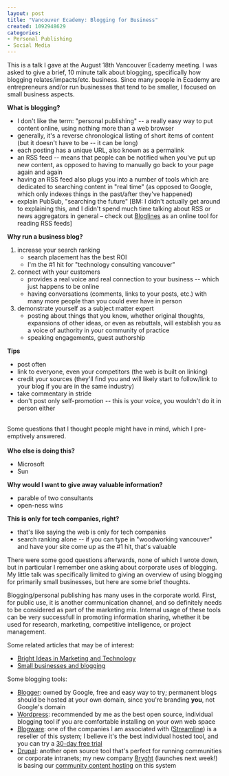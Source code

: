```yaml
--- 
layout: post
title: "Vancouver Ecademy: Blogging for Business"
created: 1092948629
categories: 
- Personal Publishing
- Social Media
---
```

<p>This is a talk I gave at the August 18th Vancouver Ecademy meeting. I was asked to give a brief, 10 minute talk about blogging, specifically how blogging relates/impacts/etc. business. Since many people in Ecademy are entrepreneurs and/or run businesses that tend to be smaller, I focused on small business aspects.</p>
<!--break-->
<p><b>What is blogging?</b></p>

<ul><li>I don't like the term: &quot;personal publishing&quot; -- a really easy way to put content online, using nothing more than a web browser</li><li>generally, it's a reverse chronological listing of short items of content (but it doesn't have to be -- it can be long)</li><li>each posting has a unique URL, also known as a permalink</li><li>an RSS feed -- means that people can be notified when you've put up new content, as opposed to having to manually go back to your page again and again</li><li>having an RSS feed also plugs you into a number of tools which are dedicated to searching content in &quot;real time&quot; (as opposed to Google, which only indexes things in the past/after they've happened)</li><li>explain PubSub, &quot;searching the future&quot; [BM: I didn't actually get around to explaining this, and I didn't spend much time talking about RSS or news aggregators in general – check out <a href="http://www.bloglines.com">Bloglines</a> as an online tool for reading RSS feeds]</li></ul><p>

<p><b>Why run a business blog?</b></p>
<ol><li>increase your search ranking
<ul><li>search placement has the best ROI</li>
<li>I'm the #1 hit for &quot;technology consulting vancouver&quot;</li>
</ul></li>
<li>connect with your customers
<ul><li>provides a real voice and real connection to your business -- which just happens to be online</li>
<li>having conversations (comments, links to your posts, etc.) with many more people than you could ever have in person</li>
</ul></li>
<li>demonstrate yourself as a subject matter expert
<ul>
<li>posting about things that you know, whether original thoughts, expansions of other ideas, or even as rebuttals, will establish you as a voice of authority in your community of practice</li>
<li>speaking engagements, guest authorship</li>
</ul></li>
</ol>

<p><b>Tips</b></p></><ul><li>post often</li><li>link to everyone, even your competitors (the web is built on linking)</li><li>credit your sources (they'll find you and will likely start to follow/link to your blog if you are in the same industry)</li><li>take commentary in stride</li><li>don't post only self-promotion -- this is your voice, you wouldn't do it in person either</li></ul><p><br />Some questions that I thought people might have in mind, which I pre-emptively answered.<br /><br /><span style="font-weight: bold;">Who else is doing this?</span><br /><ul><li>Microsoft</li><li>Sun</li></ul><span style="font-weight: bold;">Why would I want to give away valuable information?</span><br /><ul><li>parable of two consultants</li><li>open-ness wins</li></ul><span style="font-weight: bold;">This is only for tech companies, right?</span><br /><ul><li>that's like saying the web is only for tech companies</li><li>search ranking alone -- if you can type in &quot;woodworking vancouver&quot; and have your site come up as the #1 hit, that's valuable</li></ul>There were some good questions afterwards, none of which I wrote down, but in particular I remember one asking about corporate uses of blogging. My little talk was specifically limited to giving an overview of using blogging for primarily small businesses, but here are some brief thoughts.<br /></p><p>Blogging/personal publishing has many uses in the corporate world. First, for public use, it is another communication channel, and so definitely needs to be considered as part of the marketing mix. Internal usage of these tools can be very successfull in promoting information sharing, whether it be used for research, marketing, competitive intelligence, or project management.<br /></p><p>Some related articles that may be of interest: <br /></p><p><ul><li><a href="http://radiantdigital.blogs.com/radiant/2004/08/top_10_reasons_.html">Bright Ideas in Marketing and Technology</a></li><li><a href="http://customerevangelists.typepad.com/blog/2004/08/small_businesse.html">Small businesses and blogging</a></li></ul>Some blogging tools:</p><ul><li><a href="http://www.blogger.com">Blogger</a>: owned by Google, free and easy way to try; permanent blogs should be hosted at your own domain, since you're branding <span style="font-weight: bold;">you</span>, not Google's domain<br /></li><li><a href="http://www.wordpress.org">Wordpress</a>: recommended by me as the best open source, individual blogging tool if you are comfortable installing on your own web space</li><li><a href="http://www.blogware.com">Blogware</a>: one of the companies I am associated with (<a href="http://www.streamlinewebco.com">Streamline</a>) is a reseller of this system; I believe it's the best individual hosted tool, and you can try a <a href="http://blogstore.streamlinewebco.com">30-day free trial</a></li><li><a href="http://www.drupal.org">Drupal</a>: another open source tool that's perfect for running communities or corporate intranets; my new company <a href="http://www.bryght.com" title="Bryght - We do community content hosting">Bryght</a> (launches next week!) is basing our <a href="http://www.bryght.com/services">community content hosting</a> on this system<br /></li></ul>
